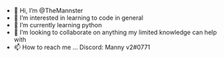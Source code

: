 - 👋 Hi, I’m @TheMannster
- 👀 I’m interested in learning to code in general
- 🌱 I’m currently learning python
- 💞️ I’m looking to collaborate on anything my limited knowledge can help with
- 📫 How to reach me ... Discord: Manny v2#0771

<!---
TheMannster/TheMannster is a ✨ special ✨ repository because its `README.md` (this file) appears on your GitHub profile.
You can click the Preview link to take a look at your changes.
--->

